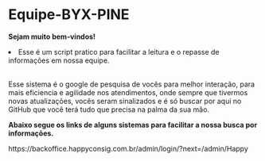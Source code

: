 # Equipe-BYX-PINE

**Sejam muito bem-vindos!**

<li>Esse é um script pratico para facilitar a leitura e o repasse de informações em nossa equipe.</li>

<br> Esse sistema é o google de pesquisa de vocês para melhor interação, para mais eficiencia e agilidade nos atendimentos, onde sempre que tivermos novas atualizações, vocês seram sinalizados e é só buscar por aqui no GitHub que você terá tudo que precisa na palma da sua mão. <br>

**Abaixo segue os links de alguns sistemas para facilitar a nossa busca por informações.**

<link>https://backoffice.happyconsig.com.br/admin/login/?next=/admin/<link>Happy 

